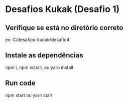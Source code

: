 # Desafios Kukak (Desafio 1)
## Verifique se está no diretório correto
 ex: C/desafios-kucak/desafio4
## Instale as dependências
npm i, npm install, ou yarn install 
## Run code
npm start ou yarn start